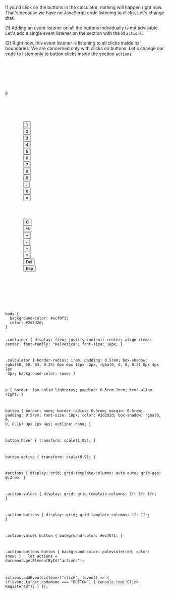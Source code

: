 If you'd click on the buttons in the
calculator, nothing will happen right now.
That's because we have no JavaScript code
listening to clicks. Let's change that!

(1) Adding an event listener
on all the buttons individually is not
advisable. Let's add a single event
listener on the section with the id `actions`.

(2) Right now, this event listener is
listening to all clicks inside its
boundaries. We are concerned only with clicks
on buttons. Let's change our code to
listen only to button clicks inside
the section `actions`.

<codeblock language="javascript" type="exercise" testMode="fixedInput">
<code>
<panel language="html">
<div class="container">
  <div class="calculator">
    <p id="result">0</p>
    <section id="actions">
      <section class="action-values">
        <button class="action-value numeral" id="numeral-one">1</button>
        <button class="action-value numeral" id="numeral-two">2</button>
        <button class="action-value numeral" id="numeral-three">3</button>
        <button class="action-value numeral" id="numeral-four">4</button>
        <button class="action-value numeral" id="numeral-five">5</button>
        <button class="action-value numeral" id="numeral-six">6</button>
        <button class="action-value numeral" id="numeral-seven">7</button>
        <button class="action-value numeral" id="numeral-eight">8</button>
        <button class="action-value numeral" id="numeral-nine">9</button>
        <button class="action-value" id="decimal-point">.</button>
        <button class="action-value numeral" id="numeral-zero">0</button>
        <button class="action-value" id="action-equals">=</button>
      </section>
      <section class="action-buttons">
        <button class="action-button" id="clear-all">C</button>
        <button class="action-button" id="action-remainder">%</button>
        <button class="action-button" id="action-add">+</button>
        <button class="action-button" id="action-subtract">-</button>
        <button class="action-button" id="action-divide">÷</button>
        <button class="action-button" id="action-multiply">×</button>
        <button class="action-button" id="action-backspace">Del</button>
        <button class="action-button" id="action-exponent">Exp</button>
      </section>
    </section>
  </div>
</div>
</panel>
<panel language="css">
body {
  background-color: #ecf0f1;
  color: #2d2d2d;
}

.container {
  display: flex;
  justify-content: center;
  align-items: center;
  font-family: "Helvetica";
  font-size: 18px;
}

.calculator {
  border-radius: 1rem;
  padding: 0.5rem;
  box-shadow: rgba(50, 50, 93, 0.25) 0px 6px 12px -2px, rgba(0, 0, 0, 0.3) 0px 3px 7px -3px;
  background-color: snow;
}

p {
  border: 1px solid lightgray;
  padding: 0.5rem 1rem;
  text-align: right;
}

button {
  border: none;
  border-radius: 0.3rem;
  margin: 0.5rem;
  padding: 0.5rem;
  font-size: 18px;
  color: #2d2d2d;
  box-shadow: rgba(0, 0, 0, 0.16) 0px 1px 4px;
  outline: none;
}

button:hover {
  transform: scale(1.05);
}

button:active {
  transform: scale(0.9);
}

#actions {
  display: grid;
  grid-template-columns: auto auto;
  grid-gap: 0.3rem;
}

.action-values {
  display: grid;
  grid-template-columns: 1fr 1fr 1fr;
}

.action-buttons {
  display: grid;
  grid-template-columns: 1fr 1fr;
}

.action-values button {
  background-color: #ecf0f1;
}

.action-buttons button {
  background-color: palevioletred;
  color: snow;
}
</panel>
<panel language="javascript">
let actions = document.getElementById("actions");

actions.addEventListener("click", (event) => {
  if(event.target.nodeName === "BUTTON") {
    console.log("Click Registered");
  }
});
</panel>
</code>
</codeblock>